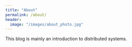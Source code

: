 ```yaml
---
title: "About"
permalink: /about/
header:
  image: "/images/about_photo.jpg"
---
```


This blog is mainly an introduction to distributed systems.

